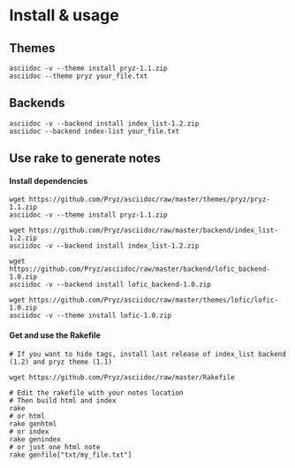Install & usage
===============

Themes
------

    asciidoc -v --theme install pryz-1.1.zip
    asciidoc --theme pryz your_file.txt


Backends
--------

    asciidoc -v --backend install index_list-1.2.zip
    asciidoc --backend index-list your_file.txt

Use rake to generate notes
--------------------------

#### Install dependencies ####

    wget https://github.com/Pryz/asciidoc/raw/master/themes/pryz/pryz-1.1.zip
    asciidoc -v --theme install pryz-1.1.zip
    
    wget https://github.com/Pryz/asciidoc/raw/master/backend/index_list-1.2.zip
    asciidoc -v --backend install index_list-1.2.zip
        
    wget https://github.com/Pryz/asciidoc/raw/master/backend/lofic_backend-1.0.zip
    asciidoc -v --backend install lofic_backend-1.0.zip

    wget https://github.com/Pryz/asciidoc/raw/master/themes/lofic/lofic-1.0.zip
    asciidoc -v --theme install lofic-1.0.zip

#### Get and use the Rakefile ####

    # If you want to hide tags, install last release of index_list backend (1.2) and pryz theme (1.1)

    wget https://github.com/Pryz/asciidoc/raw/master/Rakefile

    # Edit the rakefile with your notes location
    # Then build html and index
    rake
    # or html
    rake genhtml
    # or index
    rake genindex
    # or just one html note
    rake genfile["txt/my_file.txt"]
